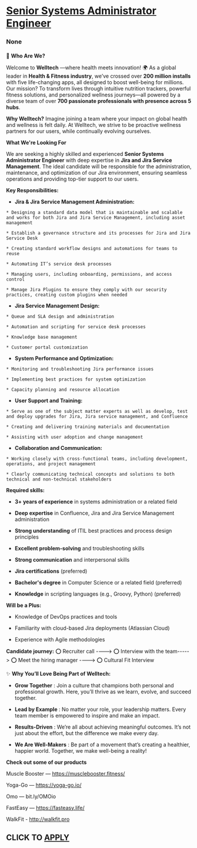 # [Senior Systems Administrator Engineer](https://www.remotewlb.com/apply/senior-systems-administrator-engineer)  
### None  
####  

🚀 **Who Are We?**

Welcome to **Welltech** —where health meets innovation! 🌍 As a global leader in **Health & Fitness industry**, we’ve crossed over **200 million installs** with five life-changing apps, all designed to boost well-being for millions. Our mission? To transform lives through intuitive nutrition trackers, powerful fitness solutions, and personalized wellness journeys—all powered by a diverse team of over **700 passionate professionals with presence across 5 hubs**.

 **Why Welltech?** Imagine joining a team where your impact on global health and wellness is felt daily. At Welltech, we strive to be proactive wellness partners for our users, while continually evolving ourselves.

 **What We're Looking For**

We are seeking a highly skilled and experienced **Senior Systems Administrator Engineer** with deep expertise in **Jira and Jira Service Management**. The ideal candidate will be responsible for the administration, maintenance, and optimization of our Jira environment, ensuring seamless operations and providing top-tier support to our users.

 **Key Responsibilities:**

  *  **Jira & Jira Service Management Administration:**

    * Designing a standard data model that is maintainable and scalable and works for both Jira and Jira Service Management, including asset management

    * Establish a governance structure and its processes for Jira and Jira Service Desk

    * Creating standard workflow designs and automations for teams to reuse

    * Automating IT’s service desk processes

    * Managing users, including onboarding, permissions, and access control

    * Manage Jira Plugins to ensure they comply with our security practices, creating custom plugins when needed

  *  **Jira Service Management Design:**

    * Queue and SLA design and administration

    * Automation and scripting for service desk processes

    * Knowledge base management

    * Customer portal customization

  *  **System Performance and Optimization:**

    * Monitoring and troubleshooting Jira performance issues

    * Implementing best practices for system optimization

    * Capacity planning and resource allocation

  *  **User Support and Training:**

    * Serve as one of the subject matter experts as well as develop, test and deploy upgrades for Jira, Jira service management, and Confluence

    * Creating and delivering training materials and documentation

    * Assisting with user adoption and change management

  *  **Collaboration and Communication:**

    * Working closely with cross-functional teams, including development, operations, and project management

    * Clearly communicating technical concepts and solutions to both technical and non-technical stakeholders

 **Required skills:**

  *  **3+ years of experience** in systems administration or a related field

  *  **Deep expertise** in Confluence, Jira and Jira Service Management administration

  *  **Strong understanding** of ITIL best practices and process design principles

  *  **Excellent problem-solving** and troubleshooting skills

  *  **Strong communication** and interpersonal skills

  *  **Jira certifications** (preferred)

  *  **Bachelor's degree** in Computer Science or a related field (preferred)

  *  **Knowledge** in scripting languages (e.g., Groovy, Python) (preferred)

 **Will be a Plus:**

  * Knowledge of DevOps practices and tools

  * Familiarity with cloud-based Jira deployments (Atlassian Cloud)

  * Experience with Agile methodologies

 **Candidate journey:** ⭕️ Recruiter call ----> ⭕️ Interview with the team-----> ⭕️ Meet the hiring manager ----> ⭕️ Cultural Fit Interview

✨ **Why You’ll Love Being Part of Welltech:**

  *  **Grow Together** : Join a culture that champions both personal and professional growth. Here, you’ll thrive as we learn, evolve, and succeed together.

  *  **Lead by Example** : No matter your role, your leadership matters. Every team member is empowered to inspire and make an impact.

  *  **Results-Driven** : We’re all about achieving meaningful outcomes. It’s not just about the effort, but the difference we make every day.

  *  **We Are Well-Makers** : Be part of a movement that’s creating a healthier, happier world. Together, we make well-being a reality!

 **Check out some of our products**

Muscle Booster — https://musclebooster.fitness/

Yoga-Go — https://yoga-go.io/

Omo — bit.ly/OMOio

FastEasy — https://fasteasy.life/

WalkFit - http://walkfit.pro

  
## CLICK TO [APPLY](https://www.remotewlb.com/apply/senior-systems-administrator-engineer)

